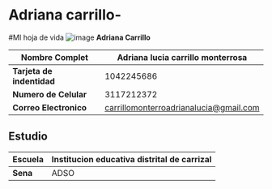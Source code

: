 # Adriana carrillo-
#MI hoja de vida 
![image](https://user-images.githubusercontent.com/126477023/221587471-b71ae9af-8b30-49f0-bc80-7e90bd7f7cf9.png)
**Adriana Carrillo**

|**Nombre Complet**|Adriana lucia carrillo monterrosa |
|--------------|-------------------------------------|
|**Tarjeta de indentidad**|1042245686|
|**Numero de Celular**|3117212372|
|**Correo Electronico**|carrillomonterroadrianalucia@gmail.com|

## **Estudio**

|**Escuela**| Institucion educativa distrital de carrizal|
|-----------|----------------------------------|
|**Sena**|ADSO|
